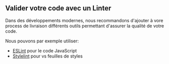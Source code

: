 ## Valider votre code avec un Linter

Dans des développements modernes, nous recommandons d'ajouter à vore process de livraison différents outils permettant 
d'assurer la qualité de votre code. 

Nous pouvons par exemple utiliser: 
* [ESLint](https://eslint.org/) pour le code JavaScript
* [Stylelint](https://stylelint.io/) pour vs feuilles de styles

